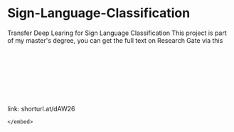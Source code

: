 # Sign-Language-Classification
Transfer Deep Learing for Sign Language Classification
This project is part of my master's degree, you can get the full text on Research Gate via this link:
shorturl.at/dAW26
<object data="https://github.com/khadija267/Sign-Language-Classification/blob/main/abstract.pdf" type="application/pdf" width="700px" height="700px">
    <embed src="https://github.com/khadija267/Sign-Language-Classification/blob/main/abstract.pdf">

    </embed>
</object>

